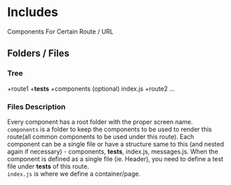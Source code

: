 # Includes

Components For Certain Route / URL

## Folders / Files

### Tree

+route1
  +__tests__
  +components (optional)
  index.js
+route2
  ...

### Files Description

Every component has a root folder with the proper screen name.  
`components` is a folder to keep the components to be used to render this route(all common components to be used under this route). Each component can be a single file or have a structure same to this (and nested again if necessary) - components, __tests__, index.js, messages.js. When the component is defined as a single file (ie. Header), you need to define a test file under __tests__ of this route.  
`index.js` is where we define a container/page.  
